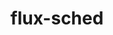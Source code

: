 ---
title: "flux-sched"
layout: cache
categories: [package, develop-2024-09-22]
meta: {"versions": ["0.33.1", "0.36.1", "0.38.0"], "compilers": ["gcc@=11.4.0", "gcc@=7.3.1", "gcc@=9.4.0", "oneapi@=2024.2.1"], "oss": ["amzn2", "ubuntu20.04", "ubuntu22.04"], "platforms": ["linux"], "targets": ["aarch64", "neoverse_n1", "neoverse_v1", "neoverse_v2", "ppc64le", "x86_64_v3"], "stacks": ["aws-isc", "aws-isc-aarch64", "e4s-neoverse-v2", "e4s-neoverse_v1", "e4s-oneapi", "e4s-power", "root"], "num_specs": 7, "num_specs_by_stack": {"aws-isc-aarch64": 2, "root": 7, "aws-isc": 1, "e4s-power": 1, "e4s-neoverse_v1": 1, "e4s-neoverse-v2": 1, "e4s-oneapi": 1}}
spec_details: [{"hash": "srzhzmtxwzdtnd3mzmduatd2f7d6tqst", "compiler": "gcc@=7.3.1", "versions": ["0.33.1"], "os": "amzn2", "platform": "linux", "target": "aarch64", "variants": ["build_system=cmake", "build_type=Release", "~cuda", "~docs", "generator=ninja", "~ipo"], "stacks": ["aws-isc-aarch64", "root"], "size": "-", "tarball": "https://binaries.spack.io/develop-2024-09-22/build_cache/linux-amzn2-aarch64/gcc-7.3.1/flux-sched-0.33.1/linux-amzn2-aarch64-gcc-7.3.1-flux-sched-0.33.1-srzhzmtxwzdtnd3mzmduatd2f7d6tqst.spack"}, {"hash": "ucdcu2bjwqk5jkfij6kr4hjobxcosheh", "compiler": "gcc@=7.3.1", "versions": ["0.33.1"], "os": "amzn2", "platform": "linux", "target": "neoverse_n1", "variants": ["build_system=cmake", "build_type=Release", "~cuda", "~docs", "generator=ninja", "~ipo"], "stacks": ["aws-isc-aarch64", "root"], "size": "-", "tarball": "https://binaries.spack.io/develop-2024-09-22/build_cache/linux-amzn2-neoverse_n1/gcc-7.3.1/flux-sched-0.33.1/linux-amzn2-neoverse_n1-gcc-7.3.1-flux-sched-0.33.1-ucdcu2bjwqk5jkfij6kr4hjobxcosheh.spack"}, {"hash": "rlfssp55eoedbjpuoj2wxg66z4upgmnu", "compiler": "gcc@=7.3.1", "versions": ["0.33.1"], "os": "amzn2", "platform": "linux", "target": "x86_64_v3", "variants": ["build_system=cmake", "build_type=Release", "~cuda", "~docs", "generator=ninja", "~ipo"], "stacks": ["aws-isc", "root"], "size": "-", "tarball": "https://binaries.spack.io/develop-2024-09-22/build_cache/linux-amzn2-x86_64_v3/gcc-7.3.1/flux-sched-0.33.1/linux-amzn2-x86_64_v3-gcc-7.3.1-flux-sched-0.33.1-rlfssp55eoedbjpuoj2wxg66z4upgmnu.spack"}, {"hash": "sahb4jph4ky37jlem4ta4bns7cz27vg3", "compiler": "gcc@=9.4.0", "versions": ["0.36.1"], "os": "ubuntu20.04", "platform": "linux", "target": "ppc64le", "variants": ["build_system=cmake", "build_type=Release", "~cuda", "~docs", "generator=ninja", "~ipo"], "stacks": ["root", "e4s-power"], "size": "-", "tarball": "https://binaries.spack.io/develop-2024-09-22/build_cache/linux-ubuntu20.04-ppc64le/gcc-9.4.0/flux-sched-0.36.1/linux-ubuntu20.04-ppc64le-gcc-9.4.0-flux-sched-0.36.1-sahb4jph4ky37jlem4ta4bns7cz27vg3.spack"}, {"hash": "bpayann44yz773gmh2ni6nkf75b3io6l", "compiler": "gcc@=11.4.0", "versions": ["0.36.1"], "os": "ubuntu22.04", "platform": "linux", "target": "neoverse_v1", "variants": ["build_system=cmake", "build_type=Release", "~cuda", "~docs", "generator=ninja", "~ipo"], "stacks": ["e4s-neoverse_v1", "root"], "size": "-", "tarball": "https://binaries.spack.io/develop-2024-09-22/build_cache/linux-ubuntu22.04-neoverse_v1/gcc-11.4.0/flux-sched-0.36.1/linux-ubuntu22.04-neoverse_v1-gcc-11.4.0-flux-sched-0.36.1-bpayann44yz773gmh2ni6nkf75b3io6l.spack"}, {"hash": "253ueixgssp4wyxtxkt2ukxtw2tx2m3w", "compiler": "gcc@=11.4.0", "versions": ["0.36.1"], "os": "ubuntu22.04", "platform": "linux", "target": "neoverse_v2", "variants": ["build_system=cmake", "build_type=Release", "~cuda", "~docs", "generator=ninja", "~ipo"], "stacks": ["root", "e4s-neoverse-v2"], "size": "-", "tarball": "https://binaries.spack.io/develop-2024-09-22/build_cache/linux-ubuntu22.04-neoverse_v2/gcc-11.4.0/flux-sched-0.36.1/linux-ubuntu22.04-neoverse_v2-gcc-11.4.0-flux-sched-0.36.1-253ueixgssp4wyxtxkt2ukxtw2tx2m3w.spack"}, {"hash": "loxojxxdrg2mogejsll6sogwsgkodscw", "compiler": "oneapi@=2024.2.1", "versions": ["0.38.0"], "os": "ubuntu22.04", "platform": "linux", "target": "x86_64_v3", "variants": ["build_system=cmake", "build_type=Release", "~cuda", "~docs", "generator=ninja", "~ipo"], "stacks": ["e4s-oneapi", "root"], "size": "-", "tarball": "https://binaries.spack.io/develop-2024-09-22/build_cache/linux-ubuntu22.04-x86_64_v3/oneapi-2024.2.1/flux-sched-0.38.0/linux-ubuntu22.04-x86_64_v3-oneapi-2024.2.1-flux-sched-0.38.0-loxojxxdrg2mogejsll6sogwsgkodscw.spack"}]
---